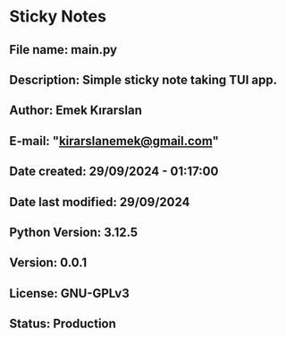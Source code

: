 # Sticky Notes
## File name: main.py
## Description: Simple sticky note taking TUI app.
## Author: Emek Kırarslan
## E-mail: "kirarslanemek@gmail.com"
## Date created: 29/09/2024 - 01:17:00
## Date last modified: 29/09/2024
## Python Version: 3.12.5
## Version: 0.0.1
## License: GNU-GPLv3
## Status: Production
